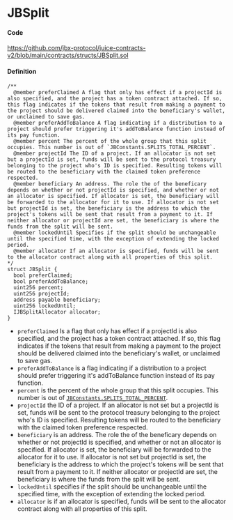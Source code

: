 # JBSplit

#### Code

https://github.com/jbx-protocol/juice-contracts-v2/blob/main/contracts/structs/JBSplit.sol

#### Definition


```
/** 
  @member preferClaimed A flag that only has effect if a projectId is also specified, and the project has a token contract attached. If so, this flag indicates if the tokens that result from making a payment to the project should be delivered claimed into the beneficiary's wallet, or unclaimed to save gas.
  @member preferAddToBalance A flag indicating if a distribution to a project should prefer triggering it's addToBalance function instead of its pay function.
  @member percent The percent of the whole group that this split occupies. This number is out of `JBConstants.SPLITS_TOTAL_PERCENT`.
  @member projectId The ID of a project. If an allocator is not set but a projectId is set, funds will be sent to the protocol treasury belonging to the project who's ID is specified. Resulting tokens will be routed to the beneficiary with the claimed token preference respected.
  @member beneficiary An address. The role the of the beneficary depends on whether or not projectId is specified, and whether or not an allocator is specified. If allocator is set, the beneficiary will be forwarded to the allocator for it to use. If allocator is not set but projectId is set, the beneficiary is the address to which the project's tokens will be sent that result from a payment to it. If neither allocator or projectId are set, the beneficiary is where the funds from the split will be sent.
  @member lockedUntil Specifies if the split should be unchangeable until the specified time, with the exception of extending the locked period.
  @member allocator If an allocator is specified, funds will be sent to the allocator contract along with all properties of this split.
*/
struct JBSplit {
  bool preferClaimed;
  bool preferAddToBalance;
  uint256 percent;
  uint256 projectId;
  address payable beneficiary;
  uint256 lockedUntil;
  IJBSplitAllocator allocator;
}
```

* `preferClaimed` Is a flag that only has effect if a projectId is also specified, and the project has a token contract attached. If so, this flag indicates if the tokens that result from making a payment to the project should be delivered claimed into the beneficiary's wallet, or unclaimed to save gas.
* `preferAddToBalance` is a flag indicating if a distribution to a project should prefer triggering it's addToBalance function instead of its pay function.
* `percent` is the percent of the whole group that this split occupies. This number is out of [`JBConstants.SPLITS_TOTAL_PERCENT`](/dev/api/v2/libraries/jbconstants.md).
* `projectId` the ID of a project. If an allocator is not set but a projectId is set, funds will be sent to the protocol treasury belonging to the project who's ID is specified. Resulting tokens will be routed to the beneficiary with the claimed token preference respected.
* `beneficiary` is an address. The role the of the beneficary depends on whether or not projectId is specified, and whether or not an allocator is specified. If allocator is set, the beneficiary will be forwarded to the allocator for it to use. If allocator is not set but projectId is set, the beneficiary is the address to which the project's tokens will be sent that result from a payment to it. If neither allocator or projectId are set, the beneficiary is where the funds from the split will be sent.
* `lockedUntil` specifies if the split should be unchangeable until the specified time, with the exception of extending the locked period.
* `allocator` is if an allocator is specified, funds will be sent to the allocator contract along with all properties of this split.